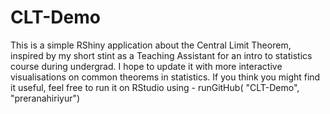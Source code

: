 # CLT-Demo
This is a simple RShiny application about the Central Limit Theorem, inspired by my short stint as a Teaching Assistant for an intro to statistics course during undergrad. I hope to update it with more interactive visualisations on common theorems in statistics. If you think you might find it useful, feel free to run it on RStudio using - runGitHub( "CLT-Demo", "preranahiriyur") 
